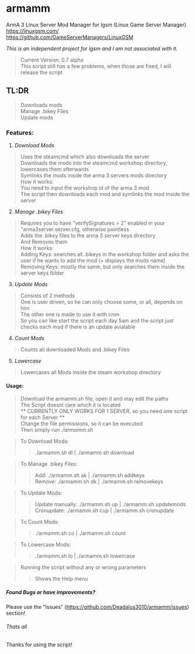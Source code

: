 # armamm
ArmA 3 Linux Server Mod Manager for lgsm (Linux Game Server Manager)  
https://linuxgsm.com/  
https://github.com/GameServerManagers/LinuxGSM

*This is an independent project for lgsm and I am not associated with it.*

> Current Version: 0.7 alpha  
> This script still has a few problems, when those are fixed, I will release the script  

## TL:DR
  
> Downloads mods   
> Manage .bikey Files  
> Update mods  

### Features:
  
1. *Download Mods*   
> Uses the steamcmd which also downloads the server  
> Downloads the mods into the steamcmd workshop directory, lowercases them afterwards  
> Symlinks the mods inside the arma 3 servers mods directory  
> How it works:  
> You need to input the workshop id of the arma 3 mod  
> The script then downloads each mod and symlinks the mod inside the server  
  
2. *Manage .bikey Files*  
> Requires you to have "verifySignatures = 2" enabled in your "arma3server.server.cfg, otherwise pointless    
> Adds the .bikey files to the arma 3 server keys directory  
> And Removes them  
> How it works:  
> Adding Keys: searches all .bikeys in the workshop folder and asks the user if he wants to add the mod (+ displays the mods name)  
> Removing Keys: mostly the same, but only searches them inside the server keys folder  
  
3. *Update Mods*  
> Consists of 2 methods   
> One is user driven, so he can only choose some, or all, depends on him    
> The other one is made to use it with cron  
> So you can like start the script each day 5am and the script just checks each mod if there is an update avialable  
  
4. *Count Mods*  
> Counts all downloaded Mods and .bikey Files  

5. *Lowercase*
> Lowercases all Mods inside the steam workshop directory  
  
#### Usage:  
  
> Download the armamm.sh file, open it and may edit the paths  
> The Script doesnt care which it is located  
> ** CURRENTLY ONLY WORKS FOR 1 SERVER, so you need one script for each Server **  
> Change the file permissions, so it can be executed  
> Then simply run *./armamm.sh*  
  
> To Download Mods:  
>> ./armamm.sh dl | ./armamm.sh download  
  
> To Manage .bikey Files:  
>> Add: ./armamm.sh ak | ./armamm.sh addkeys  
>> Remove: ./armamm.sh dk | ./armamm.sh removekeys  
  
> To Update Mods:  
>> Update manually: ./armamm.sh up | ./armamm.sh updatemods  
>> Cronupdate: ./armamm.sh cup | ./armamm.sh cronupdate  
  
> To Count Mods:  
>> ./armamm.sh co | ./armamm.sh count  
  
> To Lowercase Mods:  
>> ./armamm.sh lo | ./armamm.sh lowercase  
  
> Running the script without any or wrong parameters  
>> Shows the Help menu  

##### Found Bugs or have improvements?  
  
Please use the "Issues" (https://github.com/Deadalus3010/armamm/issues) section!  
  
###### Thats all  
  
Thanks for using the script!  
